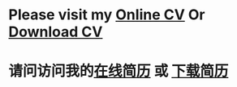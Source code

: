 # Please visit my [Online CV](https://jerryzheng.me) Or [Download CV](https://raw.githubusercontent.com/RaGNaroK0301/RaGNaroK0301.github.io/master/resume/CV-JerryZheng.pdf)
# 请问访问我的[在线简历](https://jerryzheng.me) 或 [下载简历](https://raw.githubusercontent.com/RaGNaroK0301/RaGNaroK0301.github.io/master/resume/%E7%AE%80%E5%8E%86-%E9%83%91%E6%99%B4%E7%8F%91.pdf)
